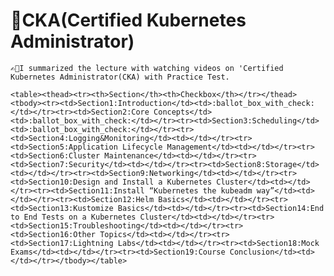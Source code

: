 # 🌟CKA(Certified Kubernetes Administrator)


    ✍🏻I summarized the lecture with watching videos on 'Certified Kubernetes Administrator(CKA) with Practice Test.
      
    <table><thead><tr><th>Section</th><th>Checkbox</th></tr></thead><tbody><tr><td>Section1:Introduction</td><td>:ballot_box_with_check:</td></tr><tr><td>Section2:Core Concepts</td><td>:ballot_box_with_check:</td></tr><tr><td>Section3:Scheduling</td><td>:ballot_box_with_check:</td></tr><tr><td>Section4:Logging&Monitoring</td><td></td></tr><tr><td>Section5:Application Lifecycle Management</td><td></td></tr><tr><td>Section6:Cluster Maintenance</td><td></td></tr><tr><td>Section7:Security</td><td></td></tr><tr><td>Section8:Storage</td><td></td></tr><tr><td>Section9:Networking</td><td></td></tr><tr><td>Section10:Design and Install a Kubernetes Cluster</td><td></td></tr><tr><td>Section11:Install “Kubernetes the kubeadm way”</td><td></td></tr><tr><td>Section12:Helm Basics</td><td></td></tr><tr><td>Section13:Kustomize Basics</td><td></td></tr><tr><td>Section14:End to End Tests on a Kubernetes Cluster</td><td></td></tr><tr><td>Section15:Troubleshooting</td><td></td></tr><tr><td>Section16:Other Topics</td><td></td></tr><tr><td>Section17:Lightning Labs</td><td></td></tr><tr><td>Section18:Mock Exams</td><td></td></tr><tr><td>Section19:Course Conclusion</td><td></td></tr></tbody></table>
